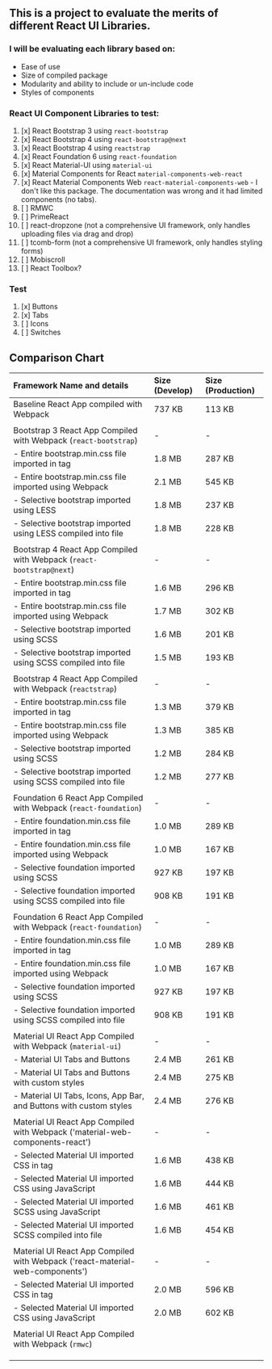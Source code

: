 ## This is a project to evaluate the merits of different React UI Libraries.

### I will be evaluating each library based on:
- Ease of use
- Size of compiled package
- Modularity and ability to include or un-include code
- Styles of components

### React UI Component Libraries to test:
1. [x] React Bootstrap 3 using `react-bootstrap`
2. [x] React Bootstrap 4 using `react-bootstrap@next`
3. [x] React Bootstrap 4 using `reactstrap`
4. [x] React Foundation 6 using `react-foundation`
5. [x] React Material-UI using `material-ui`
6. [x] Material Components for React `material-components-web-react`
7. [x] React Material Components Web `react-material-components-web`
        - I don't like this package. The documentation was wrong and it had limited components (no tabs).
8. [ ] RMWC
9. [ ] PrimeReact
10. [ ] react-dropzone (not a comprehensive UI framework, only handles uploading files via drag and drop)
11. [ ] tcomb-form (not a comprehensive UI framework, only handles styling forms)
12. [ ] Mobiscroll
13. [ ] React Toolbox?

### Test
1. [x] Buttons
2. [x] Tabs
3. [ ] Icons
4. [ ] Switches

## Comparison Chart

| Framework Name and details                                                    | Size (Develop) | Size (Production) |
| :-------------------------                                                    | :------------- | :---------------- |
| Baseline React App compiled with Webpack                                      |      737 KB    |        113 KB     |
|                                                                               |                |                   |
| Bootstrap 3 React App Compiled with Webpack (`react-bootstrap`)               |        -       |         -         |
| - Entire bootstrap.min.css file imported in <link> tag                        |      1.8 MB    |        287 KB     |
| - Entire bootstrap.min.css file imported using Webpack                        |      2.1 MB    |        545 KB     |
| - Selective bootstrap imported using LESS                                     |      1.8 MB    |        237 KB     |
| - Selective bootstrap imported using LESS compiled into file                  |      1.8 MB    |        228 KB     |
|                                                                               |                |                   |
| Bootstrap 4 React App Compiled with Webpack (`react-bootstrap@next`)          |        -       |         -         |
| - Entire bootstrap.min.css file imported in <link> tag                        |      1.6 MB    |        296 KB     |
| - Entire bootstrap.min.css file imported using Webpack                        |      1.7 MB    |        302 KB     |
| - Selective bootstrap imported using SCSS                                     |      1.6 MB    |        201 KB     |
| - Selective bootstrap imported using SCSS compiled into file                  |      1.5 MB    |        193 KB     |
|                                                                               |                |                   |
| Bootstrap 4 React App Compiled with Webpack (`reactstrap`)                    |        -       |         -         |
| - Entire bootstrap.min.css file imported in <link> tag                        |      1.3 MB    |        379 KB     |
| - Entire bootstrap.min.css file imported using Webpack                        |      1.3 MB    |        385 KB     |
| - Selective bootstrap imported using SCSS                                     |      1.2 MB    |        284 KB     |
| - Selective bootstrap imported using SCSS compiled into file                  |      1.2 MB    |        277 KB     |
|                                                                               |                |                   |
| Foundation 6 React App Compiled with Webpack (`react-foundation`)             |        -       |         -         |
| - Entire foundation.min.css file imported in <link> tag                       |      1.0 MB    |        289 KB     |
| - Entire foundation.min.css file imported using Webpack                       |      1.0 MB    |        167 KB     |
| - Selective foundation imported using SCSS                                    |      927 KB    |        197 KB     |
| - Selective foundation imported using SCSS compiled into file                 |      908 KB    |        191 KB     |
|                                                                               |                |                   |
| Foundation 6 React App Compiled with Webpack (`react-foundation`)             |        -       |         -         |
| - Entire foundation.min.css file imported in <link> tag                       |      1.0 MB    |        289 KB     |
| - Entire foundation.min.css file imported using Webpack                       |      1.0 MB    |        167 KB     |
| - Selective foundation imported using SCSS                                    |      927 KB    |        197 KB     |
| - Selective foundation imported using SCSS compiled into file                 |      908 KB    |        191 KB     |
|                                                                               |                |                   |
| Material UI React App Compiled with Webpack (`material-ui`)                   |        -       |         -         |
| - Material UI Tabs and Buttons                                                |      2.4 MB    |        261 KB     |
| - Material UI Tabs and Buttons with custom styles                             |      2.4 MB    |        275 KB     |
| - Material UI Tabs, Icons, App Bar, and Buttons with custom styles            |      2.4 MB    |        276 KB     |
|                                                                               |                |                   |
| Material UI React App Compiled with Webpack ('material-web-components-react') |        -       |         -         |
| - Selected Material UI imported CSS in <link> tag                             |      1.6 MB    |        438 KB     |
| - Selected Material UI imported CSS using JavaScript                          |      1.6 MB    |        444 KB     |
| - Selected Material UI imported SCSS using JavaScript                         |      1.6 MB    |        461 KB     |
| - Selected Material UI imported SCSS compiled into file                       |      1.6 MB    |        454 KB     |
|                                                                               |                |                   |
| Material UI React App Compiled with Webpack ('react-material-web-components') |        -       |         -         |
| - Selected Material UI imported CSS in <link> tag                             |      2.0 MB    |        596 KB     |
| - Selected Material UI imported CSS using JavaScript                          |      2.0 MB    |        602 KB     |
|                                                                               |                |                   |
| Material UI React App Compiled with Webpack (`rmwc`)                          |                |                   |
|                                                                               |                |                   |
|                                                                               |                |                   |
|                                                                               |                |                   |
